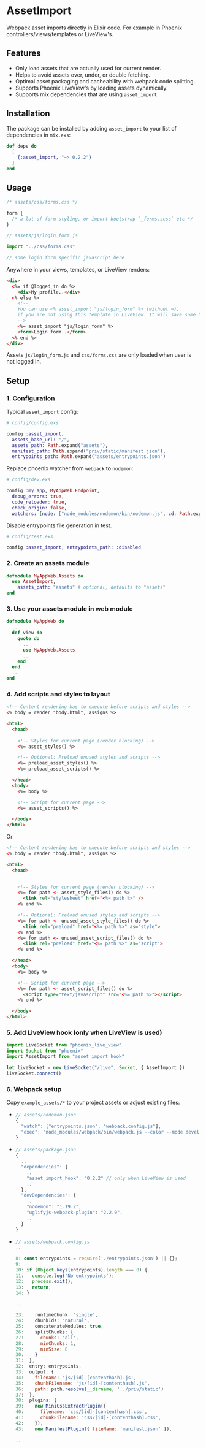 # AssetImport

Webpack asset imports directly in Elixir code. For example in Phoenix controllers/views/templates or LiveView's.

## Features
- Only load assets that are actually used for current render.
- Helps to avoid assets over, under, or double fetching.
- Optimal asset packaging and cacheability with webpack code splitting.
- Supports Phoenix LiveView's by loading assets dynamically.
- Supports mix dependencies that are using `asset_import`.

## Installation

The package can be installed by adding `asset_import` to your list of dependencies in `mix.exs`:

```elixir
def deps do
  [
    {:asset_import, "~> 0.2.2"}
  ]
end
```

## Usage

```css
/* assets/css/forms.css */

form {
  /* a lot of form styling, or import bootstrap `_forms.scss` etc */
}
```

```javascript
// assets/js/login_form.js

import "../css/forms.css"

// some login form specific javascript here
```

Anywhere in your views, templates, or LiveView renders:
```html
<div>
  <%= if @logged_in do %>
    <div>My profile..</div>
  <% else %>
    <!--
    You can use <% asset_import "js/login_form" %> (without =),
    if you are not using this template in LiveView. It will save some bytes from your html.
    -->
    <%= asset_import "js/login_form" %>
    <form>Login form..</form>
  <% end %>
</div>
```

Assets `js/login_form.js` and `css/forms.css` are only loaded when user is not logged in.

## Setup

### 1. Configuration

Typical `asset_import` config:
```elixir
# config/config.exs

config :asset_import,
  assets_base_url: "/",
  assets_path: Path.expand("assets"),
  manifest_path: Path.expand("priv/static/manifest.json"),
  entrypoints_path: Path.expand("assets/entrypoints.json")
```

Replace phoenix watcher from `webpack` to `nodemon`:
```elixir
# config/dev.exs

config :my_app, MyAppWeb.Endpoint,
  debug_errors: true,
  code_reloader: true,
  check_origin: false,
  watchers: [node: ["node_modules/nodemon/bin/nodemon.js", cd: Path.expand("../assets", __DIR__)]]
```

Disable entrypoints file generation in test.
```elixir
# config/test.exs

config :asset_import, entrypoints_path: :disabled
```

### 2. Create an assets module

```elixir
defmodule MyAppWeb.Assets do
  use AssetImport,
    assets_path: "assets" # optional, defaults to "assets"
end
```

### 3. Use your assets module in web module

```elixir
defmodule MyAppWeb do
  ..
  def view do
    quote do
      ..
      use MyAppWeb.Assets
      ..
    end
  end
  ..
end
```

### 4. Add scripts and styles to layout

```html
<!-- Content rendering has to execute before scripts and styles -->
<% body = render "body.html", assigns %>

<html>
  <head>
    
    <!-- Styles for current page (render blocking) -->
    <%= asset_styles() %>

    <!-- Optional: Preload unused styles and scripts -->
    <%= preload_asset_styles() %>
    <%= preload_asset_scripts() %>

  </head>
  <body>
    <%= body %>

    <!-- Script for current page -->
    <%= asset_scripts() %>

  </body>
</html>
```

Or
```html
<!-- Content rendering has to execute before scripts and styles -->
<% body = render "body.html", assigns %>

<html>
  <head>
    

    <!-- Styles for current page (render blocking) -->
    <%= for path <- asset_style_files() do %>
      <link rel="stylesheet" href="<%= path %>" />
    <% end %>

    <!-- Optional: Preload unused styles and scripts -->
    <%= for path <- unused_asset_style_files() do %>
      <link rel="preload" href="<%= path %>" as="style">
    <% end %>
    <%= for path <- unused_asset_script_files() do %>
      <link rel="preload" href="<%= path %>" as="script">
    <% end %>

  </head>
  <body>
    <%= body %>

    <!-- Script for current page -->
    <%= for path <- asset_script_files() do %>
      <script type="text/javascript" src="<%= path %>"></script>
    <% end %>

  </body>
</html>
```

### 5. Add LiveView hook (only when LiveView is used)

```javascript
import LiveSocket from "phoenix_live_view"
import Socket from "phoenix"
import AssetImport from "asset_import_hook"

let liveSocket = new LiveSocket("/live", Socket, { AssetImport })
liveSocket.connect()
```

### 6. Webpack setup

Copy `example_assets/*` to your project assets or adjust existing files:

- ```javascript
  // assets/nodemon.json
  {
    "watch": ["entrypoints.json", "webpack.config.js"],
    "exec": "node_modules/webpack/bin/webpack.js --color --mode development --watch-stdin"
  }
  ```

- ```javascript
  // assets/package.json
  {
    ..
    "dependencies": {
      ..
      "asset_import_hook": "0.2.2" // only when LiveView is used
      ..
    },
    "devDependencies": {
      ..
      "nodemon": "1.19.2",
      "uglifyjs-webpack-plugin": "2.2.0",
      ..
    }
  }
  ```

- ```javascript
  // assets/webpack.config.js
  ..

  8: const entrypoints = require('./entrypoints.json') || {};
  9:
  10: if (Object.keys(entrypoints).length === 0) {
  11:   console.log('No entrypoints');
  12:   process.exit();
  13:   return;
  14: }

  ..

  23:    runtimeChunk: 'single',
  24:    chunkIds: 'natural',
  25:    concatenateModules: true,
  26:    splitChunks: {
  27:      chunks: 'all',
  28:      minChunks: 1,
  29:      minSize: 0
  30:    }
  31:  },
  32:  entry: entrypoints,
  33:  output: {
  34:    filename: 'js/[id]-[contenthash].js',
  35:    chunkFilename: 'js/[id]-[contenthash].js',
  36:    path: path.resolve(__dirname, '../priv/static')
  37:  },
  38:  plugins: [
  39:    new MiniCssExtractPlugin({
  40:      filename: 'css/[id]-[contenthash].css',
  41:      chunkFilename: 'css/[id]-[contenthash].css',
  42:    }),
  43:    new ManifestPlugin({ fileName: 'manifest.json' }),

  ..
  ```
